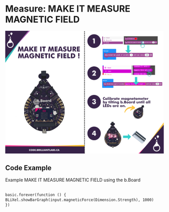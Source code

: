 # Measure:  MAKE IT MEASURE MAGNETIC FIELD

![Mkt_Measure_Magnetic_Field-EN](https://github.com/Brilliant-Labs/code.bl/blob/code_alpha/packaged/docs/static/mb/projects/bboard-tutorials-cards/8_Measure/Measure3/Mkt_Measure_Magnetic_Field-EN.png?raw=true "Mkt_Measure_Magnetic_Field-EN")

## Code Example

Example MAKE IT MEASURE MAGNETIC FIELD using the b.Board

```blocks

basic.forever(function () {
BLiXel.showBarGraph(input.magneticForce(Dimension.Strength), 1000)
})

```